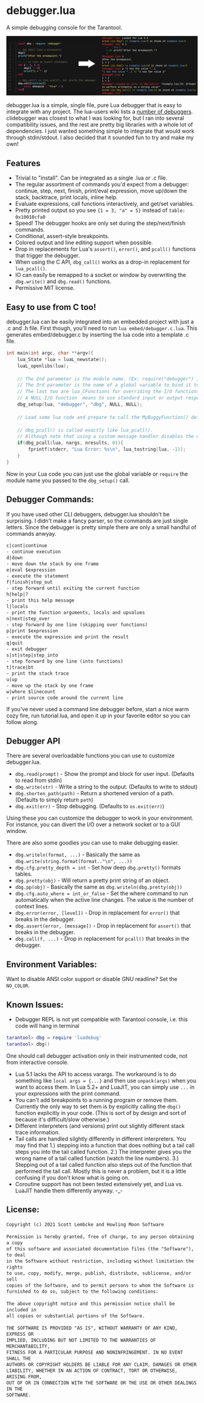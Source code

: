debugger.lua
=

A simple debugging console for the Tarantool.


![ExampleLog](luadebug.png)

debugger.lua is a simple, single file, pure Lua debugger that is easy to integrate with any project. The lua-users wiki lists a [number of debuggers](http://lua-users.org/wiki/DebuggingLuaCode). clidebugger was closest to what I was looking for, but I ran into several compatibility issues, and the rest are pretty big libraries with a whole lot of dependencies. I just wanted something simple to integrate that would work through stdin/stdout. I also decided that it sounded fun to try and make my own!

Features
-

- Trivial to "install". Can be integrated as a single .lua _or_ .c file.
- The regular assortment of commands you'd expect from a debugger: continue, step, next, finish, print/eval expression, move up/down the stack, backtrace, print locals, inline help.
- Evaluate expressions, call functions interactively, and get/set variables.
- Pretty printed output so you see `{1 = 3, "a" = 5}` instead of `table: 0x10010cfa0`
- Speed! The debugger hooks are only set during the step/next/finish commands.
- Conditional, assert-style breakpoints.
- Colored output and line editing support when possible.
- Drop in replacements for Lua's `assert()`, `error()`, and `pcall()` functions that trigger the debugger.
- When using the C API, `dbg_call()` works as a drop-in replacement for `lua_pcall()`.
- IO can easily be remapped to a socket or window by overwriting the `dbg.write()` and `dbg.read()` functions.
- Permissive MIT license.

Easy to use from C too!
-

debugger.lua can be easily integrated into an embedded project with just a .c and .h file. First though, you'll need to run `lua embed/debugger.c.lua`. This generates embed/debugger.c by inserting the lua code into a template .c file.

```c
int main(int argc, char **argv){
	lua_State *lua = luaL_newstate();
	luaL_openlibs(lua);

	// The 2nd parameter is the module name. (Ex: require("debugger") )
	// The 3rd parameter is the name of a global variable to bind it to, or NULL if you don't want one.
	// The last two are lua_CFunctions for overriding the I/O functions.
	// A NULL I/O function  means to use standard input or output respectively.
	dbg_setup(lua, "debugger", "dbg", NULL, NULL);

	// Load some lua code and prepare to call the MyBuggyFunction() defined below...

	// dbg_pcall() is called exactly like lua_pcall().
	// Although note that using a custom message handler disables the debugger.
	if(dbg_pcall(lua, nargs, nresults, 0)){
		fprintf(stderr, "Lua Error: %s\n", lua_tostring(lua, -1));
	}
}
```

Now in your Lua code you can just use the global variable or `require` the module name you passed to the `dbg_setup()` call.

Debugger Commands:
-

If you have used other CLI debuggers, debugger.lua shouldn't be surprising. I didn't make a fancy parser, so the commands are just single letters. Since the debugger is pretty simple there are only a small handful of commands anwyay.

    c|cont|continue
    - continue execution
    d|down
    - move down the stack by one frame
    e|eval $expression
    - execute the statement
    f|finish|step_out
    - step forward until exiting the current function
    h|help|?
    - print this help message
    l|locals
    - print the function arguments, locals and upvalues
    n|next|step_over
    - step forward by one line (skipping over functions)
    p|print $expression
    - execute the expression and print the result
    q|quit
    - exit debugger
    s|st|step|step_into
    - step forward by one line (into functions)
    t|trace|bt
    - print the stack trace
    u|up
    - move up the stack by one frame
    w|where $linecount
    - print source code around the current line

If you've never used a command line debugger before, start a nice warm cozy fire, run tutorial.lua, and open it up in your favorite editor so you can follow along.

Debugger API
-

There are several overloadable functions you can use to customize debugger.lua.
* `dbg.read(prompt)` - Show the prompt and block for user input. (Defaults to read from stdin)
* `dbg.write(str)` - Write a string to the output. (Defaults to write to stdout)
* `dbg.shorten_path(path)` - Return a shortened version of a path. (Defaults to simply return `path`)
* `dbg.exit(err)` - Stop debugging. (Defaults to `os.exit(err)`)

Using these you can customize the debugger to work in your environment. For instance, you can divert the I/O over a network socket or to a GUI window.

There are also some goodies you can use to make debugging easier.
* `dbg.writeln(format, ...)` - Basically the same as `dbg.write(string.format(format.."\n", ...))`
* `dbg.cfg.pretty_depth = int` - Set how deep `dbg.pretty()` formats tables.
* `dbg.pretty(obj)` - Will return a pretty print string of an object.
* `dbg.pp(obj)` - Basically the same as `dbg.writeln(dbg.pretty(obj))`
* `dbg.cfg.auto_where = int_or_false` - Set the where command to run automatically when the active line changes. The value is the number of context lines.
* `dbg.error(error, [level])` - Drop in replacement for `error()` that breaks in the debugger.
* `dbg.assert(error, [message])` - Drop in replacement for `assert()` that breaks in the debugger.
* `dbg.call(f, ...)` - Drop in replacement for `pcall()` that breaks in the debugger.

Environment Variables:
-

Want to disable ANSI color support or disable GNU readline? Set the `NO_COLOR`.

Known Issues:
-

- Debugger REPL is not yet compatible with Tarantool console, i.e. this
  code will hang in terminal

```lua
tarantool> dbg = require 'luadebug'
tarantool> dbg()
```
  One should call debugger activation only in their instrumented code, not
  from interactive console.

- Lua 5.1 lacks the API to access varargs. The workaround is to do something like `local args = {...}` and then use `unpack(args)` when you want to access them. In Lua 5.2+ and LuaJIT, you can simply use `...` in your expressions with the print command.
- You can't add breakpoints to a running program or remove them. Currently the only way to set them is by explicitly calling the `dbg()` function explicitly in your code. (This is sort of by design and sort of because it's difficult/slow otherwise.)
- Different interpreters (and versions) print out slightly different stack trace information.
- Tail calls are handled silghtly differently in different interpreters. You may find that 1.) stepping into a function that does nothing but a tail call steps you into the tail called function. 2.) The interpreter gives you the wrong name of a tail called function (watch the line numbers). 3.) Stepping out of a tail called function also steps out of the function that performed the tail call. Mostly this is never a problem, but it is a little confusing if you don't know what is going on.
- Coroutine support has not been tested extensively yet, and Lua vs. LuaJIT handle them differently anyway. -_-

License:
-

	Copyright (c) 2021 Scott Lembcke and Howling Moon Software
	
	Permission is hereby granted, free of charge, to any person obtaining a copy
	of this software and associated documentation files (the "Software"), to deal
	in the Software without restriction, including without limitation the rights
	to use, copy, modify, merge, publish, distribute, sublicense, and/or sell
	copies of the Software, and to permit persons to whom the Software is
	furnished to do so, subject to the following conditions:
	
	The above copyright notice and this permission notice shall be included in
	all copies or substantial portions of the Software.
	
	THE SOFTWARE IS PROVIDED "AS IS", WITHOUT WARRANTY OF ANY KIND, EXPRESS OR
	IMPLIED, INCLUDING BUT NOT LIMITED TO THE WARRANTIES OF MERCHANTABILITY,
	FITNESS FOR A PARTICULAR PURPOSE AND NONINFRINGEMENT. IN NO EVENT SHALL THE
	AUTHORS OR COPYRIGHT HOLDERS BE LIABLE FOR ANY CLAIM, DAMAGES OR OTHER
	LIABILITY, WHETHER IN AN ACTION OF CONTRACT, TORT OR OTHERWISE, ARISING FROM,
	OUT OF OR IN CONNECTION WITH THE SOFTWARE OR THE USE OR OTHER DEALINGS IN THE
	SOFTWARE.
